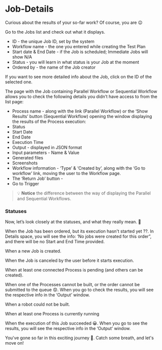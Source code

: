 # Job-Details

Curious about the results of your so-far work? Of course, you are 😉

Go to the Jobs list and check out what it displays.
- ID - the unique Job ID, set by the system
- Workflow name - the one you entered while creating the Test Plan
- Start date & End Date - if the Job is scheduled; Immediate Jobs will show N/A
- Status - you will learn in what status is your Job at the moment
- Ordered by - the name of the Job creator

If you want to see more detailed info about the Job, click on the ID of the selected one. 

The page with the Job containing Parallel Workflow or Sequential Workflow allows you to check the following details you didn’t have access to from the list page:
- Process name - along with the link (Parallel Workflow) or the ‘Show Results’ button (Sequential Workflow) opening the window displaying the results of the Process execution:
- Status
- Start Date
- End Date
- Execution Time
- Output - displayed in JSON format
- Input parameters - Name & Value
- Generated files 
- Screenshots
- Workflow information - ‘Type’ & ‘Created by’, along with the ‘Go to workflow’ link, moving the user to the Workflow page.
- The ‘Return Job’ button - 
- Go to Trigger

<!-- theme: info -->
>💡 **Notice** the difference between the way of displaying the Parallel and Sequential Workflows.

### Statuses
Now, let’s look closely at the statuses, and what they really mean. 👀


 When the Job has been ordered, but its execution hasn't started yet ??. In Details space, you will see the info: ‘No jobs were created for this order”, and there will be no Start and End Time provided. 

 When a new Job is created.

 When the Job is canceled by the user before it starts execution.

 When at least one connected Process is pending (and others can be created).

 When one of the Processes cannot be built, or the order cannot be submitted to the queue 😟. When you go to check the results, you will see the respective info in the ‘Output’ window. 

 When a robot could not be built.

  When at least one Process is currently running

 When the execution of this Job succeeded 😀. When you go to see the results, you will see the respective info in the ‘Output’ window.


You've gone so far in this exciting journey 👏. Catch some breath, and let's move on!